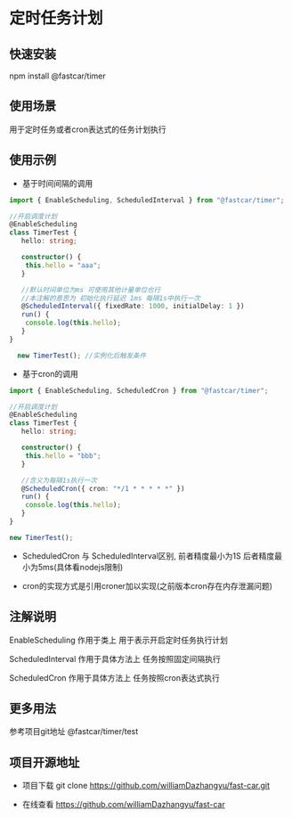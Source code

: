 # 定时任务计划

## 快速安装

npm install @fastcar/timer

## 使用场景

用于定时任务或者cron表达式的任务计划执行

## 使用示例

* 基于时间间隔的调用

```ts
import { EnableScheduling, ScheduledInterval } from "@fastcar/timer";

//开启调度计划
@EnableScheduling
class TimerTest {
   hello: string;

   constructor() {
    this.hello = "aaa";
   }

   //默认时间单位为ms 可使用其他计量单位也行
   //本注解的意思为 初始化执行延迟 1ms 每隔1s中执行一次
   @ScheduledInterval({ fixedRate: 1000, initialDelay: 1 })
   run() {
    console.log(this.hello);
   }
}

  new TimerTest(); //实例化后触发条件
```

* 基于cron的调用

```ts
import { EnableScheduling, ScheduledCron } from "@fastcar/timer";

//开启调度计划
@EnableScheduling
class TimerTest {
   hello: string;

   constructor() {
    this.hello = "bbb";
   }

   //含义为每隔1s执行一次
   @ScheduledCron({ cron: "*/1 * * * * *" })
   run() {
    console.log(this.hello);
   }
}

new TimerTest();
```

* ScheduledCron 与 ScheduledInterval区别, 前者精度最小为1S 后者精度最小为5ms(具体看nodejs限制)

* cron的实现方式是引用croner加以实现(之前版本cron存在内存泄漏问题)

## 注解说明

EnableScheduling 作用于类上 用于表示开启定时任务执行计划

ScheduledInterval 作用于具体方法上 任务按照固定间隔执行

ScheduledCron 作用于具体方法上 任务按照cron表达式执行

## 更多用法

参考项目git地址 @fastcar/timer/test

## 项目开源地址

* 项目下载 git clone <https://github.com/williamDazhangyu/fast-car.git>

* 在线查看 <https://github.com/williamDazhangyu/fast-car>
